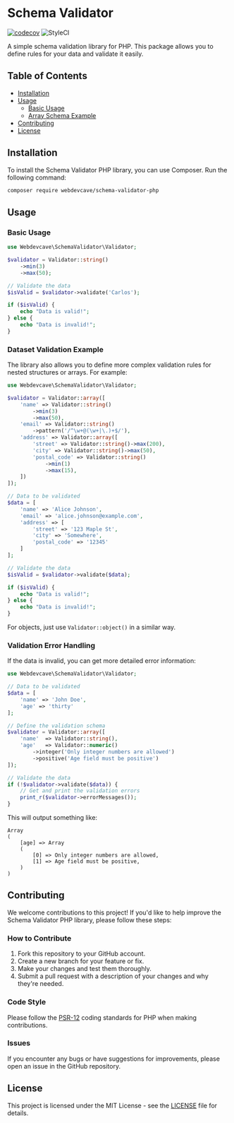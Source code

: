 # Schema Validator

[![codecov](https://codecov.io/gh/WebdevCave/schema-validator-php/graph/badge.svg?token=lC2scjv7Co)](https://codecov.io/gh/WebdevCave/schema-validator-php)
![StyleCI](https://github.styleci.io/repos/911763600/shield?branch=main)

A simple schema validation library for PHP. This package allows you to define rules for your data and validate it easily.

## Table of Contents
- [Installation](#installation)
- [Usage](#usage)
    - [Basic Usage](#basic-usage)
    - [Array Schema Example](#dataset-validation-example)
- [Contributing](#contributing)
- [License](#license)

## Installation

To install the Schema Validator PHP library, you can use Composer. Run the following command:

```bash
composer require webdevcave/schema-validator-php
```

## Usage

### Basic Usage

```php
use Webdevcave\SchemaValidator\Validator;

$validator = Validator::string()
    ->min(3)
    ->max(50);

// Validate the data
$isValid = $validator->validate('Carlos');

if ($isValid) {
    echo "Data is valid!";
} else {
    echo "Data is invalid!";
}
```

### Dataset Validation Example

The library also allows you to define more complex validation rules for nested structures or arrays. For example:

```php
use Webdevcave\SchemaValidator\Validator;

$validator = Validator::array([
    'name' => Validator::string()
        ->min(3)
        ->max(50),
    'email' => Validator::string()
        ->pattern('/^\w+@(\w+|\.)+$/'),
    'address' => Validator::array([
        'street' => Validator::string()->max(200),
        'city' => Validator::string()->max(50),
        'postal_code' => Validator::string()
            ->min(1)
            ->max(15),
    ])
]);

// Data to be validated
$data = [
    'name' => 'Alice Johnson',
    'email' => 'alice.johnson@example.com',
    'address' => [
        'street' => '123 Maple St',
        'city' => 'Somewhere',
        'postal_code' => '12345'
    ]
];

// Validate the data
$isValid = $validator->validate($data);

if ($isValid) {
    echo "Data is valid!";
} else {
    echo "Data is invalid!";
}
```

For objects, just use `Validator::object()` in a similar way.

### Validation Error Handling

If the data is invalid, you can get more detailed error information:

```php
use Webdevcave\SchemaValidator\Validator;

// Data to be validated
$data = [
    'name' => 'John Doe',
    'age' => 'thirty'
];

// Define the validation schema
$validator = Validator::array([
    'name'  => Validator::string(),
    'age'   => Validator::numeric()
        ->integer('Only integer numbers are allowed')
        ->positive('Age field must be positive')
]);

// Validate the data
if (!$validator->validate($data)) {
    // Get and print the validation errors
    print_r($validator->errorMessages());
}
```

This will output something like:
```
Array
(
    [age] => Array 
    (
        [0] => Only integer numbers are allowed,
        [1] => Age field must be positive,   
    )
)
```

## Contributing

We welcome contributions to this project! If you'd like to help improve the Schema Validator PHP library, please follow these steps:

### How to Contribute

1. Fork this repository to your GitHub account.
2. Create a new branch for your feature or fix.
3. Make your changes and test them thoroughly.
4. Submit a pull request with a description of your changes and why they're needed.

### Code Style

Please follow the [PSR-12](https://www.php-fig.org/psr/psr-12/) coding standards for PHP when making contributions.

### Issues

If you encounter any bugs or have suggestions for improvements, please open an issue in the GitHub repository.

## License

This project is licensed under the MIT License - see the [LICENSE](LICENSE) file for details.
